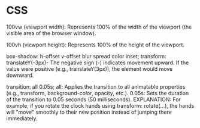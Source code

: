 # CSS

100vw (viewport width): Represents 100% of the width of the viewport (the visible area of the browser window).

100vh (viewport height): Represents 100% of the height of the viewport.

box-shadow: h-offset v-offset blur spread color inset;
transform: translateY(-3px)- The negative sign (-) indicates movement upward. If the value were positive (e.g., translateY(3px)), the element would move downward.

transition: all 0.05s;
all: Applies the transition to all animatable properties (e.g., transform, background-color, opacity, etc.).
0.05s: Sets the duration of the transition to 0.05 seconds (50 milliseconds).
EXPLANATION: For example, if you rotate the clock hands using transform: rotate(...), the hands will "move" smoothly to their new position instead of jumping there immediately.
